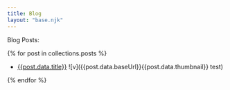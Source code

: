 ```yaml
---
title: Blog
layout: "base.njk"
---
```


Blog Posts: 

{% for post in collections.posts %}

- [{{post.data.title}}]({{post.url}}) ![v]({{post.data.baseUrl}}{{post.data.thumbnail}} test)

{% endfor %}